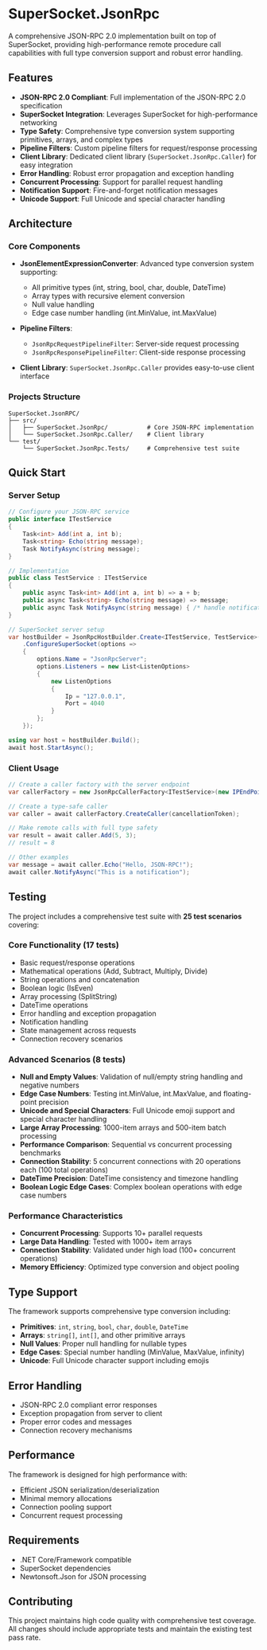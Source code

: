 # SuperSocket.JsonRpc

A comprehensive JSON-RPC 2.0 implementation built on top of SuperSocket, providing high-performance remote procedure call capabilities with full type conversion support and robust error handling.

## Features

- **JSON-RPC 2.0 Compliant**: Full implementation of the JSON-RPC 2.0 specification
- **SuperSocket Integration**: Leverages SuperSocket for high-performance networking
- **Type Safety**: Comprehensive type conversion system supporting primitives, arrays, and complex types
- **Pipeline Filters**: Custom pipeline filters for request/response processing
- **Client Library**: Dedicated client library (`SuperSocket.JsonRpc.Caller`) for easy integration
- **Error Handling**: Robust error propagation and exception handling
- **Concurrent Processing**: Support for parallel request handling
- **Notification Support**: Fire-and-forget notification messages
- **Unicode Support**: Full Unicode and special character handling

## Architecture

### Core Components

- **JsonElementExpressionConverter**: Advanced type conversion system supporting:
  - All primitive types (int, string, bool, char, double, DateTime)
  - Array types with recursive element conversion
  - Null value handling
  - Edge case number handling (int.MinValue, int.MaxValue)

- **Pipeline Filters**:
  - `JsonRpcRequestPipelineFilter`: Server-side request processing
  - `JsonRpcResponsePipelineFilter`: Client-side response processing

- **Client Library**: `SuperSocket.JsonRpc.Caller` provides easy-to-use client interface

### Projects Structure

```
SuperSocket.JsonRPC/
├── src/
│   ├── SuperSocket.JsonRpc/           # Core JSON-RPC implementation
│   └── SuperSocket.JsonRpc.Caller/    # Client library
└── test/
    └── SuperSocket.JsonRpc.Tests/     # Comprehensive test suite
```

## Quick Start

### Server Setup

```csharp
// Configure your JSON-RPC service
public interface ITestService
{
    Task<int> Add(int a, int b);
    Task<string> Echo(string message);
    Task NotifyAsync(string message);
}

// Implementation
public class TestService : ITestService
{
    public async Task<int> Add(int a, int b) => a + b;
    public async Task<string> Echo(string message) => message;
    public async Task NotifyAsync(string message) { /* handle notification */ }
}

// SuperSocket server setup
var hostBuilder = JsonRpcHostBuilder.Create<ITestService, TestService>()
    .ConfigureSuperSocket(options =>
    {
        options.Name = "JsonRpcServer";
        options.Listeners = new List<ListenOptions>
        {
            new ListenOptions
            {
                Ip = "127.0.0.1",
                Port = 4040
            }
        };
    });

using var host = hostBuilder.Build();
await host.StartAsync();
```

### Client Usage

```csharp
// Create a caller factory with the server endpoint
var callerFactory = new JsonRpcCallerFactory<ITestService>(new IPEndPoint(IPAddress.Loopback, 4040));

// Create a type-safe caller
var caller = await callerFactory.CreateCaller(cancellationToken);

// Make remote calls with full type safety
var result = await caller.Add(5, 3);
// result = 8

// Other examples
var message = await caller.Echo("Hello, JSON-RPC!");
await caller.NotifyAsync("This is a notification");
```

## Testing

The project includes a comprehensive test suite with **25 test scenarios** covering:

### Core Functionality (17 tests)
- Basic request/response operations
- Mathematical operations (Add, Subtract, Multiply, Divide)
- String operations and concatenation
- Boolean logic (IsEven)
- Array processing (SplitString)
- DateTime operations
- Error handling and exception propagation
- Notification handling
- State management across requests
- Connection recovery scenarios

### Advanced Scenarios (8 tests)
- **Null and Empty Values**: Validation of null/empty string handling and negative numbers
- **Edge Case Numbers**: Testing int.MinValue, int.MaxValue, and floating-point precision
- **Unicode and Special Characters**: Full Unicode emoji support and special character handling
- **Large Array Processing**: 1000-item arrays and 500-item batch processing
- **Performance Comparison**: Sequential vs concurrent processing benchmarks
- **Connection Stability**: 5 concurrent connections with 20 operations each (100 total operations)
- **DateTime Precision**: DateTime consistency and timezone handling
- **Boolean Logic Edge Cases**: Complex boolean operations with edge case numbers

### Performance Characteristics
- **Concurrent Processing**: Supports 10+ parallel requests
- **Large Data Handling**: Tested with 1000+ item arrays
- **Connection Stability**: Validated under high load (100+ concurrent operations)
- **Memory Efficiency**: Optimized type conversion and object pooling

## Type Support

The framework supports comprehensive type conversion including:

- **Primitives**: `int`, `string`, `bool`, `char`, `double`, `DateTime`
- **Arrays**: `string[]`, `int[]`, and other primitive arrays
- **Null Values**: Proper null handling for nullable types
- **Edge Cases**: Special number handling (MinValue, MaxValue, infinity)
- **Unicode**: Full Unicode character support including emojis

## Error Handling

- JSON-RPC 2.0 compliant error responses
- Exception propagation from server to client
- Proper error codes and messages
- Connection recovery mechanisms

## Performance

The framework is designed for high performance with:
- Efficient JSON serialization/deserialization
- Minimal memory allocations
- Connection pooling support
- Concurrent request processing

## Requirements

- .NET Core/Framework compatible
- SuperSocket dependencies
- Newtonsoft.Json for JSON processing

## Contributing

This project maintains high code quality with comprehensive test coverage. All changes should include appropriate tests and maintain the existing test pass rate.
